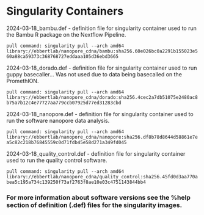 # Singularity Containers




2024-03-18_bambu.def - definition file for singularity container used to run the Bambu R package on the Nextflow Pipeline.

`pull command: singularity pull --arch amd64 library://ebbertlab/nanopore_cdna/bambu:sha256.60e026bc0a2291b155023e560a88ca59373c368768727eddaaa105d36ebd3665`


2024-03-18_dorado.def - definition file for singularity container used to run guppy basecaller... Was not used due to data being basecalled on the PromethION.

`pull command: singularity pull --arch amd64 library://ebbertlab/nanopore_cdna/dorado:sha256.4cec2a7db51075e2480ac8b75a7b12c4e77727aa779ccb07925d77ed31283cbd`
 


2024-03-18_nanopore.def - definition file for singularity container used to run the software nanopore data analysis.

`pull command: singularity pull --arch amd64 library://ebbertlab/nanopore_cdna/nanopore:sha256.df8b78d8644d58861e7ea5c82c218b76845559c0d71fdb45e58d271a349fd045`



2024-03-18_quality_control.def - definition file for singularity container used to run the quality control software.

`pull command: singularity pull --arch amd64 library://ebbertlab/nanopore_cdna/quality_control:sha256.45fd0d3aa770abea5c195a734c139250f73af2763f8ae10e03c4751143844bb4`



### For more information about software versions see the %help section of definition (.def) files for the singularity images.
